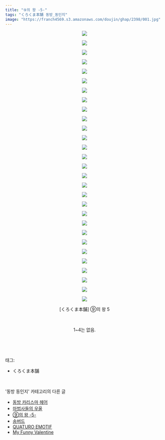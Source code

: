 ```yaml
---
title: "⑨의 왕 -5-"
tags: "くろくま本舗 동방_동인지"
image: "https://franch4569.s3.amazonaws.com/doujin/ghap/2398/001.jpg"
---
```

<div class="article">
<p style="text-align: center; clear: none; float: none;"><img src="{{ site.imgserver2 }}/ghap/2398/001.jpg"/></p>
<p style="text-align: center; clear: none; float: none;"><img src="{{ site.imgserver2 }}/ghap/2398/002.jpg"/></p>
<p style="text-align: center; clear: none; float: none;"><img src="{{ site.imgserver2 }}/ghap/2398/003.jpg"/></p>
<p style="text-align: center; clear: none; float: none;"><img src="{{ site.imgserver2 }}/ghap/2398/004.jpg"/></p>
<p style="text-align: center; clear: none; float: none;"><img src="{{ site.imgserver2 }}/ghap/2398/005.jpg"/></p>
<p style="text-align: center; clear: none; float: none;"><img src="{{ site.imgserver2 }}/ghap/2398/006.jpg"/></p>
<p style="text-align: center; clear: none; float: none;"><img src="{{ site.imgserver2 }}/ghap/2398/007.jpg"/></p>
<p style="text-align: center; clear: none; float: none;"><img src="{{ site.imgserver2 }}/ghap/2398/008.jpg"/></p>
<p style="text-align: center; clear: none; float: none;"><img src="{{ site.imgserver2 }}/ghap/2398/009.jpg"/></p>
<p style="text-align: center; clear: none; float: none;"><img src="{{ site.imgserver2 }}/ghap/2398/010.jpg"/></p>
<p style="text-align: center; clear: none; float: none;"><img src="{{ site.imgserver2 }}/ghap/2398/011.jpg"/></p>
<p style="text-align: center; clear: none; float: none;"><img src="{{ site.imgserver2 }}/ghap/2398/012.jpg"/></p>
<p style="text-align: center; clear: none; float: none;"><img src="{{ site.imgserver2 }}/ghap/2398/013.jpg"/></p>
<p style="text-align: center; clear: none; float: none;"><img src="{{ site.imgserver2 }}/ghap/2398/014.jpg"/></p>
<p style="text-align: center; clear: none; float: none;"><img src="{{ site.imgserver2 }}/ghap/2398/015.jpg"/></p>
<p style="text-align: center; clear: none; float: none;"><img src="{{ site.imgserver2 }}/ghap/2398/016.jpg"/></p>
<p style="text-align: center; clear: none; float: none;"><img src="{{ site.imgserver2 }}/ghap/2398/017.jpg"/></p>
<p style="text-align: center; clear: none; float: none;"><img src="{{ site.imgserver2 }}/ghap/2398/018.jpg"/></p>
<p style="text-align: center; clear: none; float: none;"><img src="{{ site.imgserver2 }}/ghap/2398/019.jpg"/></p>
<p style="text-align: center; clear: none; float: none;"><img src="{{ site.imgserver2 }}/ghap/2398/020.jpg"/></p>
<p style="text-align: center; clear: none; float: none;"><img src="{{ site.imgserver2 }}/ghap/2398/021.jpg"/></p>
<p style="text-align: center; clear: none; float: none;"><img src="{{ site.imgserver2 }}/ghap/2398/022.jpg"/></p>
<p style="text-align: center; clear: none; float: none;"><img src="{{ site.imgserver2 }}/ghap/2398/023.jpg"/></p>
<p style="text-align: center; clear: none; float: none;"><img src="{{ site.imgserver2 }}/ghap/2398/024.jpg"/></p>
<p style="text-align: center; clear: none; float: none;"><img src="{{ site.imgserver2 }}/ghap/2398/025.jpg"/></p>
<p style="text-align: center; clear: none; float: none;"><img src="{{ site.imgserver2 }}/ghap/2398/026.jpg"/></p>
<p style="text-align: center; clear: none; float: none;"><img src="{{ site.imgserver2 }}/ghap/2398/027.jpg"/></p>
<p style="text-align: center; clear: none; float: none;"><img src="{{ site.imgserver2 }}/ghap/2398/028.jpg"/></p>
<p style="text-align: center; clear: none; float: none;"><img src="{{ site.imgserver2 }}/ghap/2398/029.jpg"/></p>
<p style="text-align: center; clear: none; float: none;">[くろくま本舗] ⑨의 왕 5</p>
<p style="text-align: center; clear: none; float: none;"><br/></p>
<p style="text-align: center; clear: none; float: none;">1~4는 없음.</p>
<p><br/></p>
</div><br/>
<div class="tagTrail">
<p>태그: </p>
<ul>
<li>くろくま本舗</li>
</ul>
</div><br/>
<div class="another">
<p>'동방 동인지' 카테고리의 다른 글</p>
<ul>
<li><a href="/ghap_2401">동방 카리스마 헤어</a></li>
<li><a href="/ghap_2399">마법사들의 우울</a></li>
<li><a href="/ghap_2398">⑨의 왕 -5-</a></li>
<li><a href="/ghap_2397">송버드</a></li>
<li><a href="/ghap_2396">QUATURO EMOTIF</a></li>
<li><a href="/ghap_2395">My Funny Valentine</a></li>
</ul>
</div><br/>
<div class="cb_module cb_fluid">
<div class="cb_wrt cb_profile">
</div><!-- commentList close -->
</div><br/>
